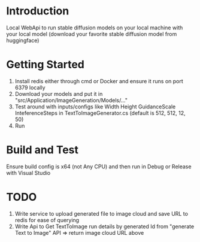 # Introduction 
Local WebApi to run stable diffusion models on your local machine with your local model (download your favorite stable diffusion model from huggingface) 

# Getting Started
1.	Install redis either through cmd or Docker and ensure it runs on port 6379 locally
2.	Download your models and put it in "src/Application/ImageGeneration/Models/..."
3.  Test around with inputs/configs like Width Height GuidanceScale InteferenceSteps in TextToImageGenerator.cs (default is 512, 512, 12, 50)
4.	Run

# Build and Test
Ensure build config is x64 (not Any CPU) and then run in Debug or Release with Visual Studio 

# TODO
1. Write service to upload generated file to image cloud and save URL to redis for ease of querying
2. Write Api to Get TextToImage run details by generated Id from "generate Text to Image" API => return image cloud URL above
